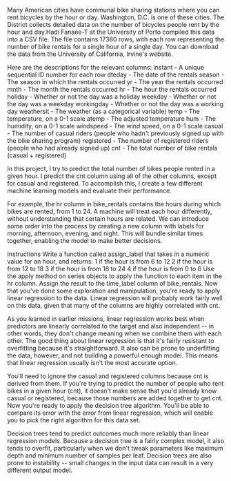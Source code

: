 Many American cities have communal bike sharing stations where you can rent bicycles by the hour or day. Washington, D.C. is one of these 
cities. The District collects detailed data on the number of bicycles people rent by the hour and day.Hadi Fanaee-T at the University of 
Porto compiled this data into a CSV file. The file contains 17380 rows, with each row representing the number of bike rentals for a single 
hour of a single day. You can download the data from the University of California, Irvine's website. 

Here are the descriptions for the relevant columns:
instant - A unique sequential ID number for each row
dteday - The date of the rentals
season - The season in which the rentals occurred
yr - The year the rentals occurred
mnth - The month the rentals occurred
hr - The hour the rentals occurred
holiday - Whether or not the day was a holiday
weekday - Whether or not the day was a weekday
workingday - Whether or not the day was a working day
weathersit - The weather (as a categorical variable)
temp - The temperature, on a 0-1 scale
atemp - The adjusted temperature
hum - The humidity, on a 0-1 scale
windspeed - The wind speed, on a 0-1 scale
casual - The number of casual riders (people who hadn't previously signed up with the bike sharing program)
registered - The number of registered riders (people who had already signed up)
cnt - The total number of bike rentals (casual + registered)

In this project, I try to predict the total number of bikes people rented in a given hour. I predict the cnt column using all of the 
other columns, except for casual and registered. To accomplish this, I create a few different machine learning models and evaluate 
their performance.


For example, the hr column in bike_rentals contains the hours during which bikes are rented, from 1 to 24. A machine will treat each hour 
differently, without understanding that certain hours are related. We can introduce some order into the process by creating a new column 
with labels for morning, afternoon, evening, and night. This will bundle similar times together, enabling the model to make better 
decisions.

Instructions
Write a function called assign_label that takes in a numeric value for an hour, and returns:
1 if the hour is from 6 to 12
2 if the hour is from 12 to 18
3 if the hour is from 18 to 24
4 if the hour is from 0 to 6
Use the apply method on series objects to apply the function to each item in the hr column.
Assign the result to the time_label column of bike_rentals.
Now that you've done some exploration and manipulation, you're ready to apply linear regression to the data. Linear regression will probably work fairly well on this data, given that many of the columns are highly correlated with cnt.

As you learned in earlier missions, linear regression works best when predictors are linearly correlated to the target and also independent -- in other words, they don't change meaning when we combine them with each other. The good thing about linear regression is that it's fairly resistant to overfitting because it's straightforward. It also can be prone to underfitting the data, however, and not building a powerful enough model. This means that linear regression usually isn't the most accurate option.

You'll need to ignore the casual and registered columns because cnt is derived from them. If you're trying to predict the number of people who rent bikes in a given hour (cnt), it doesn't make sense that you'd already know casual or registered, because those numbers are added together to get cnt.
Now you're ready to apply the decision tree algorithm. You'll be able to compare its error with the error from linear regression, which will enable you to pick the right algorithm for this data set.

Decision trees tend to predict outcomes much more reliably than linear regression models. Because a decision tree is a fairly complex model, it also tends to overfit, particularly when we don't tweak parameters like maximum depth and minimum number of samples per leaf. Decision trees are also prone to instability -- small changes in the input data can result in a very different output model.
